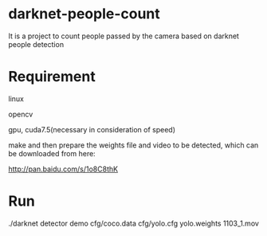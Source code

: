 # darknet-people-count
It is a project to count people passed by the camera based on darknet people detection

# Requirement
linux

opencv

gpu, cuda7.5(necessary in consideration of speed)	

make 
and then prepare the weights file and video to be detected, which can be downloaded from here:

http://pan.baidu.com/s/1o8C8thK

# Run
./darknet detector demo cfg/coco.data cfg/yolo.cfg yolo.weights 1103_1.mov
